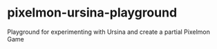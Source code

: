 # pixelmon-ursina-playground
Playground for experimenting with Ursina and create a partial Pixelmon Game
